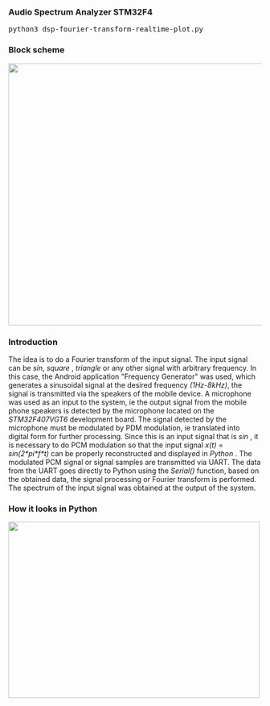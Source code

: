 <h3>Audio Spectrum Analyzer STM32F4</h3>

<pre>python3 dsp-fourier-transform-realtime-plot.py</pre>

<h3>Block scheme</h3>
<img width="1420" height="520" src="https://imgur.com/oRtLfcs.png"></img>

<h3>Introduction</h3>
<p stlye="font-weight: normal;">The idea is to do a Fourier transform of the input signal. The input signal can be <i>sin</i>, <i> square </i>, <i> triangle </i> or any other signal with arbitrary frequency. In this case, the Android application "Frequency Generator" was used, which generates a sinusoidal signal at the desired frequency <i>(1Hz-8kHz)</i>, the signal is transmitted via the speakers of the mobile device. A microphone was used as an input to the system, ie the output signal from the mobile phone speakers is detected by the microphone located on the <i>STM32F407VGT6</i> development board. The signal detected by the microphone must be modulated by PDM modulation, ie translated into digital form for further processing. Since this is an input signal that is <i> sin </i>, it is necessary to do PCM modulation so that the input signal <i>x(t) = sin(2*pi*f*t)</i> can be properly reconstructed and displayed in <i> Python </i>. The modulated PCM signal or signal samples are transmitted via UART. The data from the UART goes directly to Python using the <i>Serial()</i> function, based on the obtained data, the signal processing or Fourier transform is performed. The spectrum of the input signal was obtained at the output of the system.</p>

<h3>How it looks in Python</h3>
<img width="500" height="350" src="https://i.imgur.com/3YT0UbX.gif"></img>


